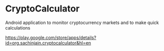 # CryptoCalculator
Android application to monitor cryptocurrency markets and to make quick calculations

https://play.google.com/store/apps/details?id=org.sachinjain.cryptocalculator&hl=en
